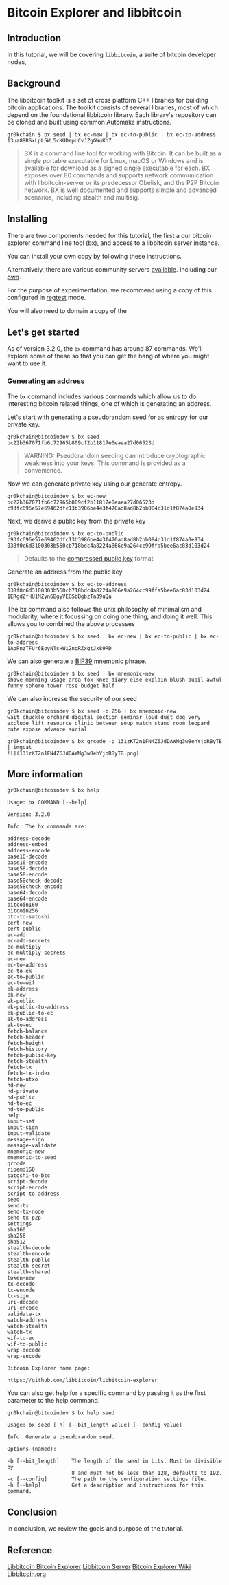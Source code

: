 # Bitcoin Explorer and libbitcoin

## Introduction

In this tutorial, we will be covering `libbitcoin`, a suite of bitcoin developer nodes,


## Background

The libbitcoin toolkit is a set of cross platform C++ libraries for building bitcoin applications. The toolkit consists of several libraries, most of which depend on the foundational libbitcoin library. Each library's repository can be cloned and built using common Automake instructions.

```console
gr0kchain $ bx seed | bx ec-new | bx ec-to-public | bx ec-to-address
13ua8RRSxLpL5WL5cKUDepUCvJZgGWuKh7
```
> BX is a command line tool for working with Bitcoin. It can be built as a single portable executable for Linux, macOS or Windows and is available for download as a signed single executable for each. BX exposes over 80 commands and supports network communication with libbitcoin-server or its predecessor Obelisk, and the P2P Bitcoin network. BX is well documented and supports simple and advanced scenarios, including stealth and multisig.

## Installing

There are two components needed for this tutorial, the first a our bitcoin explorer command line tool (bx), and access to a libbitcoin server instance.

You can install your own copy by following these instructions.


Alternatively, there are various community servers [available](https://github.com/libbitcoin/libbitcoin-server/wiki/Community-Servers). Including our [own]().

For the purpose of experimentation, we recommend using a copy of this configured in [regtest](https://github.com/libbitcoin/libbitcoin-server/wiki/Regtest-Configuration) mode.

You will also need to domain a copy of the

## Let's get started

As of version 3.2.0, the `bx` command has around 87 commands. We'll explore some of these so that you can get the hang of where you might want to use it.



### Generating an address

The `bx` command includes various commands which allow us to do interesting bitcoin related things, one of which is generating an address.

Let's start with generating a pseudorandom seed for as [entropy](https://en.wikipedia.org/wiki/Entropy) for our private key.

```console
gr0kchain@bitcoindev $ bx seed
bc22b367071fb6c72965b809cf2b11817e0eaea27d06523d
```
> WARNING: Pseudorandom seeding can introduce cryptographic weakness into your keys. This command is provided as a convenience.

Now we can generate private key using our generate entropy.

```console
gr0kchain@bitcoindev $ bx ec-new bc22b367071fb6c72965b809cf2b11817e0eaea27d06523d
c93fc696e57e69462dfc13b3986be443f470ad8ad8b2bb084c31d1f874a0e934
```

Next, we derive a public key from the private key

```console
gr0kchain@bitcoindev $ bx ec-to-public c93fc696e57e69462dfc13b3986be443f470ad8ad8b2bb084c31d1f874a0e934
038f0c6d3100303b560cb718bdc4a8224a866e9a264cc99ffa5bee6ac83d103d24
```

> Defaults to the [compressed public key](https://bitcoin.org/en/glossary/compressed-public-key) format

Generate an address from the public key

```console
gr0kchain@bitcoindev $ bx ec-to-address 038f0c6d3100303b560cb718bdc4a8224a866e9a264cc99ffa5bee6ac83d103d24
1ERgdZfHU1MZyn6BgyVEGSbBgbzTa39uQa
```

The bx command also follows the unix philosophy of minimalism and modularity, where it focussing on doing one thing, and doing it well. This allows you to combined the above processes

```console
gr0kchain@bitcoindev $ bx seed | bx ec-new | bx ec-to-public | bx ec-to-address
1AoPnzTFUr6EoyNTsHWi2nqRZxgtJx89RD
```

We can also generate a [BIP39](https://github.com/bitcoin/bips/blob/master/bip-0039.mediawiki) mnemonic phrase.

```console
gr0kchain@bitcoindev $ bx seed | bx mnemonic-new
shove morning usage area fox knee diary else explain blush pupil awful funny sphere tower rose budget half
```

We can also increase the security of our seed

```console
gr0kchain@bitcoindev $ bx seed -b 256 | bx mnemonic-new
wait chuckle orchard digital section seminar loud dust dog very exclude lift resource clinic between soup match stand room leopard cute expose advance social
```

```console
gr0kchain@bitcoindev $ bx qrcode -p 131zKT2n1FN4Z6JdDAWMg3w8ehYjoRByTB | imgcat
![](131zKT2n1FN4Z6JdDAWMg3w8ehYjoRByTB.png)
```



## More information


```console
gr0kchain@bitcoindev $ bx help

Usage: bx COMMAND [--help]

Version: 3.2.0

Info: The bx commands are:

address-decode
address-embed
address-encode
base16-decode
base16-encode
base58-decode
base58-encode
base58check-decode
base58check-encode
base64-decode
base64-encode
bitcoin160
bitcoin256
btc-to-satoshi
cert-new
cert-public
ec-add
ec-add-secrets
ec-multiply
ec-multiply-secrets
ec-new
ec-to-address
ec-to-ek
ec-to-public
ec-to-wif
ek-address
ek-new
ek-public
ek-public-to-address
ek-public-to-ec
ek-to-address
ek-to-ec
fetch-balance
fetch-header
fetch-height
fetch-history
fetch-public-key
fetch-stealth
fetch-tx
fetch-tx-index
fetch-utxo
hd-new
hd-private
hd-public
hd-to-ec
hd-to-public
help
input-set
input-sign
input-validate
message-sign
message-validate
mnemonic-new
mnemonic-to-seed
qrcode
ripemd160
satoshi-to-btc
script-decode
script-encode
script-to-address
seed
send-tx
send-tx-node
send-tx-p2p
settings
sha160
sha256
sha512
stealth-decode
stealth-encode
stealth-public
stealth-secret
stealth-shared
token-new
tx-decode
tx-encode
tx-sign
uri-decode
uri-encode
validate-tx
watch-address
watch-stealth
watch-tx
wif-to-ec
wif-to-public
wrap-decode
wrap-encode

Bitcoin Explorer home page:

https://github.com/libbitcoin/libbitcoin-explorer
```

You can also get help for a specific command by passing it as the first parameter to the help command.

```console
gr0kchain@bitcoindev $ bx help seed

Usage: bx seed [-h] [--bit_length value] [--config value]

Info: Generate a pseudorandom seed.

Options (named):

-b [--bit_length]    The length of the seed in bits. Must be divisible by
                     8 and must not be less than 128, defaults to 192.
-c [--config]        The path to the configuration settings file.
-h [--help]          Get a description and instructions for this command.
```

## Conclusion

In conclusion, we review the goals and purpose of the tutorial.

## Reference

[Libbitcoin Bitcoin Explorer](https://github.com/libbitcoin/libbitcoin-explorer)
[Libbitcoin Server](https://github.com/libbitcoin/libbitcoin-server)
[Bitcoin Explorer Wiki](https://github.com/libbitcoin/libbitcoin-explorer/wiki)
[Libbitcoin.org](https://libbitcoin.org/)
